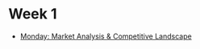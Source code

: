# Week 1
- [Monday: Market Analysis & Competitive Landscape](<Market Analysis & Competitive Landscape.md>)
